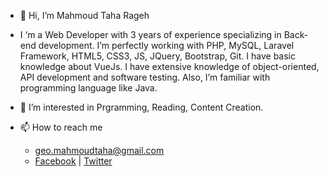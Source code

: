 - 👋 Hi, I’m Mahmoud Taha Rageh

- I ‘m a Web Developer with 3 years of experience specializing in Back-end development. 
I’m perfectly working with PHP, MySQL, Laravel Framework, HTML5, CSS3, JS, JQuery, Bootstrap, Git. 
I have basic knowledge about VueJs. I have extensive knowledge of object-oriented, API development and software testing. 
Also, I’m familiar with programming language like Java.

- 👀 I’m interested in Prgramming, Reading, Content Creation. 

- 📫 How to reach me 
  * geo.mahmoudtaha@gmail.com
  * <a href="#">Facebook</a> | <a href="#">Twitter</a>

